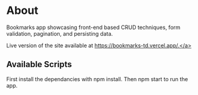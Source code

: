 # About

Bookmarks app showcasing front-end based CRUD techniques, form validation, pagination, and persisting data.

Live version of the site available at <a href="https://bookmarks-td.vercel.app//">https://bookmarks-td.vercel.app/.</a>

## Available Scripts

First install the dependancies with npm install. Then npm start to run the app.
